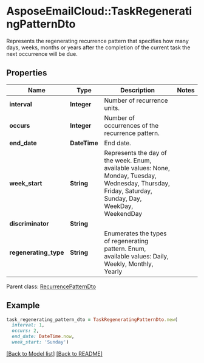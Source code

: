 # AsposeEmailCloud::TaskRegeneratingPatternDto

Represents the regenerating recurrence pattern that specifies how many days, weeks, months or years after the completion of the current task the next occurrence will be due.             

## Properties
Name | Type | Description | Notes
---- | ---- | ----------- | -----
**interval** |**Integer** | Number of recurrence units.              | 
**occurs** |**Integer** | Number of occurrences of the recurrence pattern.              | 
**end_date** |**DateTime** | End date.              | 
**week_start** |**String** | Represents the day of the week. Enum, available values: None, Monday, Tuesday, Wednesday, Thursday, Friday, Saturday, Sunday, Day, WeekDay, WeekendDay | 
**discriminator** |**String** |  | 
**regenerating_type** |**String** | Enumerates the types of regenerating pattern. Enum, available values: Daily, Weekly, Monthly, Yearly | 

Parent class: [RecurrencePatternDto](RecurrencePatternDto.md)


## Example
```ruby
task_regenerating_pattern_dto = TaskRegeneratingPatternDto.new(
  interval: 1,
  occurs: 2,
  end_date: DateTime.now,
  week_start: 'Sunday')
```


[[Back to Model list]](Models.md) [[Back to README]](README.md)
